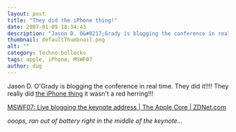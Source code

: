 ```yaml
---
layout: post
title: "They did the iPhone thing!"
date: 2007-01-09 18:34:43
description: "Jason D. O&#8217;Grady is blogging the conference in real time. They did it!!!! They really did the iPhone thing it wasn&#8217;t a red herring!!! MSWF07 --  Live blogging the keynote address | The Apple Core | ZDNet.com ooops, ran out of&#8230;"
thumbnail: defaultThumbnail.png
alt: ""
category: Techno-bollocks
tags: apple, iPhone, MSWF07
author: dug
---
```


<p>Jason D. <span class="caps">O'G</span>rady is blogging the conference in real time. They did it!!!! They really did <a href="http://www.apple.com/iphone/ipod/">the iPhone thing</a> it wasn't a red herring!!!</p>

<p><a title="MSWF07: Live blogging the keynote address | The Apple Core | ZDNet.com" href="http://blogs.zdnet.com/Apple/?p=372"><span class="caps">MSWF07</span>: Live blogging the keynote address | The Apple Core | <span class="caps">ZDN</span>et.com</a></p>

<p><em>ooops, ran out of battery right in the middle of the keynote...</em></p>
